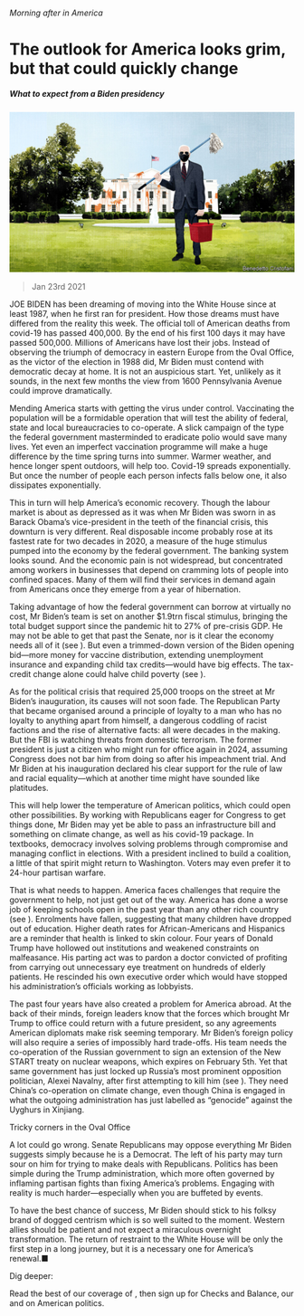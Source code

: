 ###### Morning after in America

# The outlook for America looks grim, but that could quickly change 

##### What to expect from a Biden presidency 

![image](images/20210123_LDD001_0.jpg) 

> Jan 23rd 2021 


JOE BIDEN has been dreaming of moving into the White House since at least 1987, when he first ran for president. How those dreams must have differed from the reality this week. The official toll of American deaths from covid-19 has passed 400,000. By the end of his first 100 days it may have passed 500,000. Millions of Americans have lost their jobs. Instead of observing the triumph of democracy in eastern Europe from the Oval Office, as the victor of the election in 1988 did, Mr Biden must contend with democratic decay at home. It is not an auspicious start. Yet, unlikely as it sounds, in the next few months the view from 1600 Pennsylvania Avenue could improve dramatically.


Mending America starts with getting the virus under control. Vaccinating the population will be a formidable operation that will test the ability of federal, state and local bureaucracies to co-operate. A slick campaign of the type the federal government masterminded to eradicate polio would save many lives. Yet even an imperfect vaccination programme will make a huge difference by the time spring turns into summer. Warmer weather, and hence longer spent outdoors, will help too. Covid-19 spreads exponentially. But once the number of people each person infects falls below one, it also dissipates exponentially.



This in turn will help America’s economic recovery. Though the labour market is about as depressed as it was when Mr Biden was sworn in as Barack Obama’s vice-president in the teeth of the financial crisis, this downturn is very different. Real disposable income probably rose at its fastest rate for two decades in 2020, a measure of the huge stimulus pumped into the economy by the federal government. The banking system looks sound. And the economic pain is not widespread, but concentrated among workers in businesses that depend on cramming lots of people into confined spaces. Many of them will find their services in demand again from Americans once they emerge from a year of hibernation.


Taking advantage of how the federal government can borrow at virtually no cost, Mr Biden’s team is set on another $1.9trn fiscal stimulus, bringing the total budget support since the pandemic hit to 27% of pre-crisis GDP. He may not be able to get that past the Senate, nor is it clear the economy needs all of it (see ). But even a trimmed-down version of the Biden opening bid—more money for vaccine distribution, extending unemployment insurance and expanding child tax credits—would have big effects. The tax-credit change alone could halve child poverty (see ).


As for the political crisis that required 25,000 troops on the street at Mr Biden’s inauguration, its causes will not soon fade. The Republican Party that became organised around a principle of loyalty to a man who has no loyalty to anything apart from himself, a dangerous coddling of racist factions and the rise of alternative facts: all were decades in the making. But the FBI is watching threats from domestic terrorism. The former president is just a citizen who might run for office again in 2024, assuming Congress does not bar him from doing so after his impeachment trial. And Mr Biden at his inauguration declared his clear support for the rule of law and racial equality—which at another time might have sounded like platitudes.


This will help lower the temperature of American politics, which could open other possibilities. By working with Republicans eager for Congress to get things done, Mr Biden may yet be able to pass an infrastructure bill and something on climate change, as well as his covid-19 package. In textbooks, democracy involves solving problems through compromise and managing conflict in elections. With a president inclined to build a coalition, a little of that spirit might return to Washington. Voters may even prefer it to 24-hour partisan warfare.


That is what needs to happen. America faces challenges that require the government to help, not just get out of the way. America has done a worse job of keeping schools open in the past year than any other rich country (see ). Enrolments have fallen, suggesting that many children have dropped out of education. Higher death rates for African-Americans and Hispanics are a reminder that health is linked to skin colour. Four years of Donald Trump have hollowed out institutions and weakened constraints on malfeasance. His parting act was to pardon a doctor convicted of profiting from carrying out unnecessary eye treatment on hundreds of elderly patients. He rescinded his own executive order which would have stopped his administration’s officials working as lobbyists.


The past four years have also created a problem for America abroad. At the back of their minds, foreign leaders know that the forces which brought Mr Trump to office could return with a future president, so any agreements American diplomats make risk seeming temporary. Mr Biden’s foreign policy will also require a series of impossibly hard trade-offs. His team needs the co-operation of the Russian government to sign an extension of the New START treaty on nuclear weapons, which expires on February 5th. Yet that same government has just locked up Russia’s most prominent opposition politician, Alexei Navalny, after first attempting to kill him (see ). They need China’s co-operation on climate change, even though China is engaged in what the outgoing administration has just labelled as “genocide” against the Uyghurs in Xinjiang.

Tricky corners in the Oval Office


A lot could go wrong. Senate Republicans may oppose everything Mr Biden suggests simply because he is a Democrat. The left of his party may turn sour on him for trying to make deals with Republicans. Politics has been simple during the Trump administration, which more often governed by inflaming partisan fights than fixing America’s problems. Engaging with reality is much harder—especially when you are buffeted by events.


To have the best chance of success, Mr Biden should stick to his folksy brand of dogged centrism which is so well suited to the moment. Western allies should be patient and not expect a miraculous overnight transformation. The return of restraint to the White House will be only the first step in a long journey, but it is a necessary one for America’s renewal.■


Dig deeper:

Read the best of our coverage of , then sign up for Checks and Balance, our  and  on American politics.

